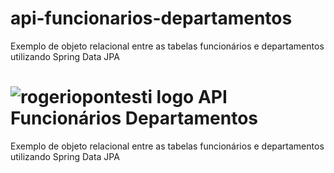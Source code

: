 # api-funcionarios-departamentos
Exemplo de objeto relacional entre as tabelas funcionários e departamentos utilizando Spring Data JPA

# ![rogeriopontesti logo](https://github.com/rogeriopontesti/api-funcionarios-departamentos/blob/master/assets/rogeriopontesti.png") API Funcionários Departamentos

Exemplo de objeto relacional entre as tabelas funcionários e departamentos utilizando Spring Data JPA
